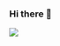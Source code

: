 ### Hi there 👋
<a href="" target="_blank"><img src="https://img.shields.io/badge/#FFFFFF?style=flat-square&logo=HTML5&logoColor=#E34F26"></a>
<!--
**himprover/himprover** is a ✨ _special_ ✨ repository because its `README.md` (this file) appears on your GitHub profile.

Here are some ideas to get you started:

- 🔭 I’m currently working on ...
- 🌱 I’m currently learning ...
- 👯 I’m looking to collaborate on ...
- 🤔 I’m looking for help with ...
- 💬 Ask me about ...
- 📫 How to reach me: ...
- 😄 Pronouns: ...
- ⚡ Fun fact: ...
-->
